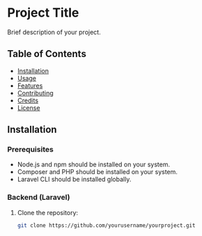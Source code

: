 # Project Title

Brief description of your project.

## Table of Contents

- [Installation](#installation)
- [Usage](#usage)
- [Features](#features)
- [Contributing](#contributing)
- [Credits](#credits)
- [License](#license)

## Installation

### Prerequisites
- Node.js and npm should be installed on your system.
- Composer and PHP should be installed on your system.
- Laravel CLI should be installed globally.

### Backend (Laravel)
1. Clone the repository:
   ```sh
   git clone https://github.com/yourusername/yourproject.git
